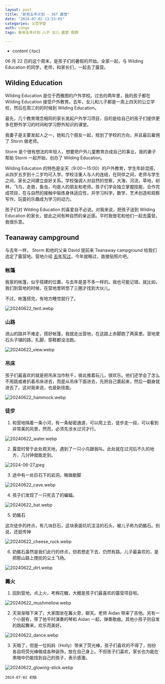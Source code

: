 ```yaml
---
layout: post
title: "新爸五年计划 - 367 露营"
date: "2024-07-02 13:55:05"
categories: 父范学堂
auth: conge
tags: 新爸五年计划 儿子 女儿 露营 假期

---
```

* content
{:toc}

06 月 22 日的这个周末，是孩子们的暑假的开始。全家一起，与 Wilding Education 的同学，老师，和家长们，一起去了露营。




## Wilding Education

Wilding Education 是位于西雅图的户外学校。过去的两年里，我的孩子都在 Wilding Education 接受户外教育。去年，女儿和儿子都是一周上四天的公立学校，然后在周三的的时候到 Wilding Education。

最先，几个教育理念相同的家长发起户外学习项目，目的是给自己的孩子们提供更多在野外学习的时间和学习野外知识的课堂。

我妻子是主要发起人之一，她和几个朋友一起，规划了学校的方向，并且最后雇佣了 Storm 做老师。

Storm 是个很有想法的年轻人，想要把户外儿童教育办成自己的事业。我的妻子帮助 Storm 一起开始，创办了 Wilding Education。

Wilding Education 的特色是全天（9:00～15:00）的户外教育，学生年龄混搭，从四岁五岁到十二岁均可入学。学校注重人与人的连结，在同伴之间，老师与学生之间，家长之间建立良好关系。学校强调人对自然的觉察，大海，河流，草地，树林，飞鸟，走兽，鱼虫，均是人的朋友和老师。孩子们学会独立掌握技能，合作完成项目，在与自然的接触中锻炼身体适应性，并学习科学，数学，艺术创造和观察写作。玩耍的乐趣成为学习的动力。

孩子们对 Wilding Education 的喜爱自不必说。对我来说，把孩子送到 Wilding Education 的家长，彼此之间有种自然的亲近感。平时我很宅和他们一起去露营，我很乐意。

## Teanaway campground

与去年一样， Storm 和他的父亲 David 提前来 Teanaway campground 给我们选定了露营地。营地介绍 [去年写过](https://conge.livingwithfcs.org/2023/07/12/NewDaddy-teanaway/)，今年就略过，直接贴照片吧。

### 帐篷

我家的帐篷，似乎搭建的位置，与去年是差不多一样的。我也可能记错。就比如，我们到营地的时候，在营地里转悠了三圈才找到大伙儿。

不过，帐篷搭完，有地方睡觉就行了。

![20240622_tent.webp](https://s2.loli.net/2024/07/03/EbAdCT6DNQ935pK.webp)

### 山路

进山的路并不难走，搭好帐篷，我就走出营地，在这路上赤脚跑了两英里。营地里石头子铺的路，扎脚，穿鞋都没法跑。

![20240622_view.webp](https://s2.loli.net/2024/07/03/zPuvM4SbKQE5i2w.webp)

### 吊床

孩子们最喜欢的就是把吊床当作秋千，彼此推着玩儿，很欢乐。他们还学会了怎么不用跳或者扒着吊床进去，而是从吊床下面进去，先把自己裹起来，然后一翻身就进去了。这对我来说，也是新技能。

![20240622_hammock.webp](https://s2.loli.net/2024/07/03/T7gExYOr5tZwRUF.webp)

### 徒步

1. 和营地隔着一条小河，有一条秘密通道，可以爬上去，徒步走一段，可以看到非常美的风景，然而，必须先涉水过河才行。

![20240622_water.webp](https://s2.loli.net/2024/07/03/HG52gX9wU3cTi1l.webp)

2. 露营时曾于此处观天地，遇到了一只小鸟跟我叫。此处就在过河后不久的地方，几分钟就能走到。

![2024-06-27.jpeg](https://s2.loli.net/2024/06/27/2u7VkIqxK4SjJcZ.jpg)

3. 途中有一处巨石下的岩洞，略做歇脚

![20240622_cave.webp](https://s2.loli.net/2024/07/03/loUuDGAsacLZOie.webp)

4. 孩子们发现了一只死去了的蝙蝠。

![20240622_bat.webp](https://s2.loli.net/2024/07/03/izX4jBCcx7MpOuw.webp)

5. 奶酪石

这次徒步的终点，有几块巨石，这块表面坑坑洼洼的石头，被儿子称为奶酪石。别说，还挺传神

![20240622_cheese_rock.webp](https://s2.loli.net/2024/07/03/orOVeA9vcJlmawt.webp)

6. 奶酪石虽然是我们此行的终点，但若想走下去，仍然有路。儿子最喜欢的，是把那山路上搅扰的尘土飞扬。

![20240622_dirt.webp](https://s2.loli.net/2024/07/03/86LC9dNw21bS5pg.webp)

### 篝火
 
1. 回到营地，点上火，考棉花糖，大概是孩子们最喜欢的露营项目啦。

![20240622_mushmellow.webp](https://s2.loli.net/2024/07/03/YWCycmhHP357ZwX.webp)

2. 天渐渐暗下来了，大家围坐在篝火旁，聊天。老师 Aidan 带来了吉他。另有一个小朋有，带了他平时演奏的琴和 Aidan 一起，弹奏歌曲。其他小孩子则自发的跳起舞来，欢乐而美好。

![20240622_dance.webp](https://s2.loli.net/2024/07/03/zIplVivgxAsfuWn.webp)

3. 天暗了，但是一位妈妈（Holly）带来了荧光棒，孩子们喜欢的不得了，纷纷各自将荧光棒做成各种装饰，放在自己身上。不但孩子们喜欢，家长也为能在黑暗中仍能找到自己的孩子，表示感激。

![20240622_glowing-stick.webp](https://s2.loli.net/2024/07/03/EGKTtfk69rhyRMg.webp)

 
```
2024-07-02 初稿
```
